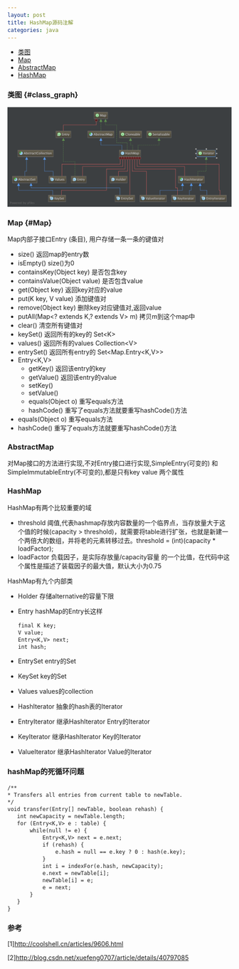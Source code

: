 ```yaml
---
layout: post
title: HashMap源码注解
categories: java
---
```


*   [类图](#class_graph)
*   [Map](#Map)
*   [AbstractMap](#AbstractMap)
*   [HashMap](#HashMap)


### 类图 {#class_graph}

![map类图](/images/java/map.png)

### Map {#Map}

Map内部子接口Entry (条目), 用户存储一条一条的键值对

*   size() 返回map的entry数
*   isEmpty() size()为0 
*   containsKey(Object key) 是否包含key
*   containsValue(Object value) 是否包含value
*   get(Object key) 返回key对应的value
*   put(K key, V value) 添加键值对
*   remove(Object key) 删除key对应键值对,返回value
*   putAll(Map\<? extends K,? extends V\> m) 拷贝m到这个map中
*   clear() 清空所有键值对
*   keySet() 返回所有的key的 Set\<K\>
*   values() 返回所有的values Collection\<V\>
*   entrySet() 返回所有entry的 Set\<Map.Entry\<K,V\>\>
*   Entry<K,V> 
    *   getKey() 返回该entry的key
    *   getValue()  返回该entry的value
    *   setKey()
    *   setValue()
    *   equals(Object o) 重写equals方法
    *   hashCode() 重写了equals方法就要重写hashCode()方法
*   equals(Object o) 重写equals方法
*   hashCode() 重写了equals方法就要重写hashCode()方法

### AbstractMap

对Map接口的方法进行实现,不对Entry接口进行实现,SimpleEntry(可变的) 和 SimpleImmutableEntry(不可变的),都是只有key value 两个属性 

### HashMap
HashMap有两个比较重要的域 

*   threshold 阈值,代表hashmap存放内容数量的一个临界点，当存放量大于这个值的时候(capacity > threshold)，就需要将table进行扩张，也就是新建一个两倍大的数组，并将老的元素转移过去。threshold = (int)(capacity * loadFactor);
*   loadFactor 负载因子，是实际存放量/capacity容量 的一个比值，在代码中这个属性是描述了装载因子的最大值，默认大小为0.75

HashMap有九个内部类

*   Holder 存储alternative的容量下限
*   Entry hashMap的Entry长这样

        final K key;
        V value;
        Entry<K,V> next;
        int hash;
*   EntrySet entry的Set
*   KeySet key的Set
*   Values values的collection
*   HashIterator 抽象的hash表的Iterator
*   EntryIterator 继承HashIterator Entry的Iterator
*   KeyIterator 继承HashIterator Key的Iterator
*   ValueIterator 继承HashIterator Value的Iterator

### hashMap的死循环问题

```
/**
* Transfers all entries from current table to newTable.
*/
void transfer(Entry[] newTable, boolean rehash) {
   int newCapacity = newTable.length;
   for (Entry<K,V> e : table) {
       while(null != e) {
           Entry<K,V> next = e.next;
           if (rehash) {
               e.hash = null == e.key ? 0 : hash(e.key);
           }
           int i = indexFor(e.hash, newCapacity);
           e.next = newTable[i];
           newTable[i] = e;
           e = next;
       }
   }
}
```
        
### 参考

[1]<http://coolshell.cn/articles/9606.html>

[2]<http://blog.csdn.net/xuefeng0707/article/details/40797085>